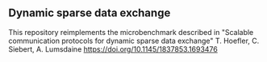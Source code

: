 ## Dynamic sparse data exchange

This repository reimplements the microbenchmark described in "Scalable communication protocols for dynamic sparse data exchange" T. Hoefler, C. Siebert, A. Lumsdaine <https://doi.org/10.1145/1837853.1693476>

